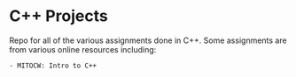 # C++ Projects
Repo for all of the various assignments done in C++. Some assignments are from various online resources including:
 
	- MITOCW: Intro to C++  